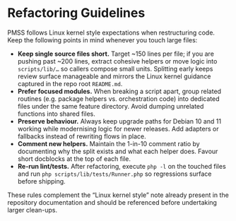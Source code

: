 # Refactoring Guidelines

PMSS follows Linux kernel style expectations when restructuring code. Keep the
following points in mind whenever you touch large files:

- **Keep single source files short.** Target ~150 lines per file; if you are
  pushing past ~200 lines, extract cohesive helpers or move logic into
  `scripts/lib/…` so callers compose small units. Splitting early keeps review
  surface manageable and mirrors the Linux kernel guidance captured in the repo
  root `README.md`.
- **Prefer focused modules.** When breaking a script apart, group related
  routines (e.g. package helpers vs. orchestration code) into dedicated files
  under the same feature directory. Avoid dumping unrelated functions into
  shared files.
- **Preserve behaviour.** Always keep upgrade paths for Debian 10 and 11 working
  while modernising logic for newer releases. Add adapters or fallbacks instead
  of rewriting flows in place.
- **Comment new helpers.** Maintain the 1-in-10 comment ratio by documenting why
  the split exists and what each helper does. Favour short docblocks at the top
  of each file.
- **Re-run lint/tests.** After refactoring, execute `php -l` on the touched
  files and run `php scripts/lib/tests/Runner.php` so regressions surface before
  shipping.

These rules complement the “Linux kernel style” note already present in the
repository documentation and should be referenced before undertaking larger
clean-ups.
